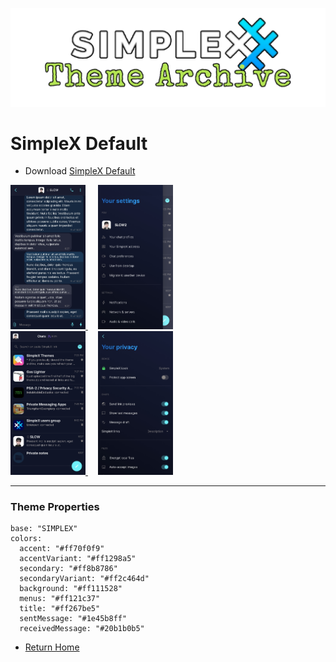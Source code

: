![SxC Theme Archive Banner](../resources/SxC_themeBanner.png)

# SimpleX Default

* Download [SimpleX Default](../themes/SxC_simplexDefault.theme)

<a href="../screenshots/SxC_simplexDefault01.jpg" target="_blank">
	<img src="../screenshots/SxC_simplexDefault01.jpg" width="120">
</a>&nbsp;&nbsp;&nbsp;
<a href="../screenshots/SxC_simplexDefault02.jpg" target="_blank">
	<img src="../screenshots/SxC_simplexDefault02.jpg" width="120">
</a>
<br>
<a href="../screenshots/SxC_simplexDefault03.jpg" target="_blank">
	<img src="../screenshots/SxC_simplexDefault03.jpg" width="120">
</a>&nbsp;&nbsp;&nbsp;
<a href="../screenshots/SxC_simplexDefault04.jpg" target="_blank">
	<img src="../screenshots/SxC_simplexDefault04.jpg" width="120">
</a>

----
### Theme Properties
```
base: "SIMPLEX"
colors:
  accent: "#ff70f0f9"
  accentVariant: "#ff1298a5"
  secondary: "#ff8b8786"
  secondaryVariant: "#ff2c464d"
  background: "#ff111528"
  menus: "#ff121c37"
  title: "#ff267be5"
  sentMessage: "#1e45b8ff"
  receivedMessage: "#20b1b0b5"
```

* [Return Home](../)